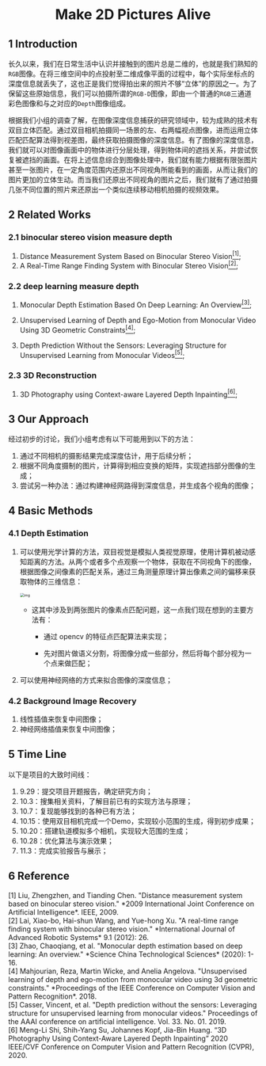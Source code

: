 # <center>Make 2D Pictures Alive</center>

## 1 Introduction

长久以来，我们在日常生活中认识并接触到的图片总是二维的，也就是我们熟知的`RGB`图像。在将三维空间中的点投射至二维成像平面的过程中，每个实际坐标点的深度信息就丢失了，这也正是我们觉得拍出来的照片不够“立体”的原因之一。为了保留这些原始信息，我们可以拍摄所谓的`RGB-D`图像，即由一个普通的`RGB`三通道彩色图像和与之对应的`Depth`图像组成。

根据我们小组的调查了解，在图像深度信息捕获的研究领域中，较为成熟的技术有双目立体匹配。通过双目相机拍摄同一场景的左、右两幅视点图像，进而运用立体匹配匹配算法得到视差图，最终获取拍摄图像的深度信息。有了图像的深度信息，我们就可以对图像画面中的物体进行分层处理，得到物体间的遮挡关系，并尝试恢复被遮挡的画面。在将上述信息综合到图像处理中，我们就有能力根据有限张图片甚至一张图片，在一定角度范围内还原出不同视角所能看到的画面，从而让我们的图片更加的立体生动。而当我们还原出不同视角的图片之后，我们就有了通过拍摄几张不同位置的照片来还原出一个类似连续移动相机拍摄的视频效果。



## 2 Related Works

### 2.1 binocular stereo vision measure depth

1. Distance Measurement System Based on Binocular Stereo Vision[<sup>[1]</sup>](#refer-anchor-1);
2. A Real-Time Range Finding System with Binocular Stereo Vision[<sup>[2]</sup>](#refer-anchor-2);

### 2.2 deep learning measure depth

1. Monocular Depth Estimation Based On Deep Learning: An Overview[<sup>[3]</sup>](#refer-anchor-3);

2. Unsupervised Learning of Depth and Ego-Motion from Monocular Video Using 3D Geometric Constraints[<sup>[4]</sup>](#refer-anchor-4);
3. Depth Prediction Without the Sensors: Leveraging Structure for Unsupervised Learning from Monocular Videos[<sup>[5]</sup>](#refer-anchor-5);

### 2.3 3D Reconstruction

1. 3D Photography using Context-aware Layered Depth Inpainting[<sup>[6]</sup>](#refer-anchor-6);



## 3 Our Approach

经过初步的讨论，我们小组考虑有以下可能用到以下的方法：

1. 通过不同相机的摄影结果完成深度估计，用于后续分析；
2. 根据不同角度摄制的图片，计算得到相应变换的矩阵，实现遮挡部分图像的生成；
3. 尝试另一种办法：通过构建神经网路得到深度信息，并生成各个视角的图像；



## 4 Basic Methods

### 4.1 Depth Estimation

1. 可以使用光学计算的方法，双目视觉是模拟人类视觉原理，使用计算机被动感知距离的方法。从两个或者多个点观察一个物体，获取在不同视角下的图像，根据图像之间像素的匹配关系，通过三角测量原理计算出像素之间的偏移来获取物体的三维信息：

   <img src="https://pic1.zhimg.com/80/v2-e2fe1b96e23369a907195c14c569c240_720w.jpg" alt="img" style="zoom: 50%;" />

   + 这其中涉及到两张图片的像素点匹配问题，这一点我们现在想到的主要方法有：

     + 通过 opencv 的特征点匹配算法来实现；

     + 先对图片做语义分割，将图像分成一些部分，然后将每个部分视为一个点来做匹配；

2. 可以使用神经网络的方式来拟合图像的深度信息；

### 4.2 Background Image Recovery

1. 线性插值来恢复中间图像；
2. 神经网络插值来恢复中间图像；



## 5 Time Line

以下是项目的大致时间线：

1. 9.29：提交项目开题报告，确定研究方向；
2. 10.3：搜集相关资料，了解目前已有的实现方法与原理；
3. 10.7：复现能够找到的各种已有方法；
4. 10.15：使用双目相机完成一个Demo，实现较小范围的生成，得到初步成果；
5. 10.20：搭建轨道模拟多个相机，实现较大范围的生成；
6. 10.28：优化算法与演示效果；
7. 11.3：完成实验报告与展示；



## 6 Reference

<div id="refer-anchor-1"></div>[1] Liu, Zhengzhen, and Tianding Chen. "Distance measurement system based on binocular stereo vision." *2009 International Joint Conference on Artificial Intelligence*. IEEE, 2009.

<div id="refer-anchor-2"></div>[2] Lai, Xiao-bo, Hai-shun Wang, and Yue-hong Xu. "A real-time range finding system with binocular stereo vision." *International Journal of Advanced Robotic Systems* 9.1 (2012): 26.

<div id="refer-anchor-3"></div>[3] Zhao, Chaoqiang, et al. "Monocular depth estimation based on deep learning: An overview." *Science China Technological Sciences* (2020): 1-16.

<div id="refer-anchor-4"></div>[4] Mahjourian, Reza, Martin Wicke, and Anelia Angelova. "Unsupervised learning of depth and ego-motion from monocular video using 3d geometric constraints." *Proceedings of the IEEE Conference on Computer Vision and Pattern Recognition*. 2018.

<div id="refer-anchor-5"></div>[5] Casser, Vincent, et al. "Depth prediction without the sensors: Leveraging structure for unsupervised learning from monocular videos." Proceedings of the AAAI conference on artificial intelligence. Vol. 33. No. 01. 2019.

<div id="refer-anchor-6"></div>[6] Meng-Li Shi, Shih-Yang Su, Johannes Kopf, Jia-Bin Huang. “3D Photography Using Context-Aware Layered Depth Inpainting” 2020 IEEE/CVF Conference on Computer Vision and Pattern Recognition (CVPR), 2020.

